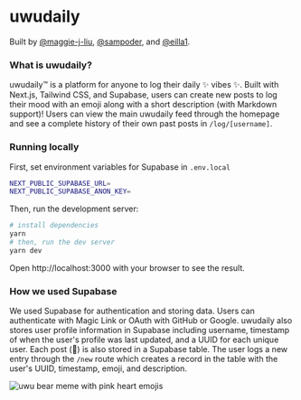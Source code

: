 # uwudaily

Built by [@maggie-j-liu](https://github.com/maggie-j-liu), [@sampoder](https://github.com/sampoder), and [@eilla1](https://github.com/eilla1).

### What is uwudaily?

uwudaily™️ is a platform for anyone to log their daily ✨ vibes ✨. Built with Next.js, Tailwind CSS, and Supabase, users can create new posts to log their mood with an emoji along with a short description (with Markdown support)! Users can view the main uwudaily feed through the homepage and see a complete history of their own past posts in `/log/[username]`.

### Running locally

First, set environment variables for Supabase in `.env.local`

```sh
NEXT_PUBLIC_SUPABASE_URL=
NEXT_PUBLIC_SUPABASE_ANON_KEY=
```

Then, run the development server:

```sh
# install dependencies
yarn
# then, run the dev server
yarn dev
```

Open http://localhost:3000 with your browser to see the result.

### How we used Supabase

We used Supabase for authentication and storing data. Users can authenticate with Magic Link or OAuth with GitHub or Google. uwudaily also stores user profile information in Supabase including username, timestamp of when the user's profile was last updated, and a UUID for each unique user. Each post (🤠) is also stored in a Supabase table. The user logs a new entry through the `/new` route which creates a record in the table with the user's UUID, timestamp, emoji, and description.

![uwu bear meme with pink heart emojis](https://cloud-lyylelcxu-hack-club-bot.vercel.app/0all-uwu-meme.jpg)